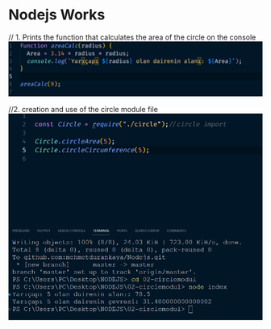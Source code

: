 # Nodejs Works
// 1. Prints the function that calculates the area of the circle on the console![Alt text](circlearea/dairenin-alani.png)

//2. creation and use of the circle module file
![Alt text](02-circlemodul/daire-modul.png)